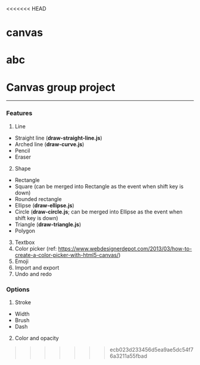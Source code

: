 <<<<<<< HEAD
# canvas
abc
=======
# Canvas group project
---
### Features
1. Line
  * Straight line (**draw-straight-line.js**) 
  * Arched line (**draw-curve.js**)
  * Pencil
  * Eraser
2. Shape
  * Rectangle
  * Square (can be merged into Rectangle as the event when shift key is down)
  * Rounded rectangle
  * Ellipse (**draw-ellipse.js**)
  * Circle (**draw-circle.js**; can be merged into Ellipse as the event when shift key is down)
  * Triangle (**draw-triangle.js**)
  * Polygon
3. Textbox
4. Color picker (ref: https://www.webdesignerdepot.com/2013/03/how-to-create-a-color-picker-with-html5-canvas/)
5. Emoji
6. Import and export
7. Undo and redo

### Options
1. Stroke
  * Width
  * Brush
  * Dash
2. Color and opacity
>>>>>>> ecb023d233456d5ea9ae5dc54f76a3211a55fbad
